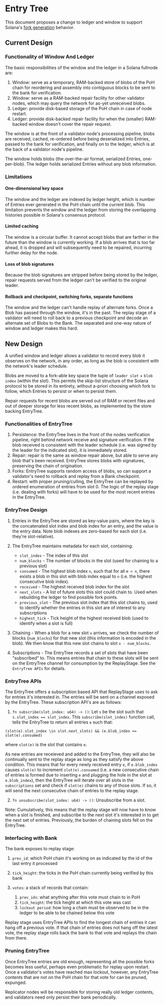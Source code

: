# Entry Tree

This document proposes a change to ledger and window to support Solana's [fork
generation](fork-generation.md) behavior.

## Current Design

### Functionality of Window And Ledger

The basic responsibilities of the window and the ledger in a Solana fullnode
are:

 1. Window: serve as a temporary, RAM-backed store of blobs of the PoH chain
    for reordering and assembly into contiguous blocks to be sent to the bank
    for verification.
 2. Window: serve as a RAM-backed repair facility for other validator nodes,
    which may query the network for as-yet unreceived blobs.
 3. Ledger: provide disk-based storage of the PoH chain in case of node
    restart.
 4. Ledger: provide disk-backed repair facility for when the (smaller)
    RAM-backed window doesn't cover the repair request.

The window is at the front of a validator node's processing pipeline, blobs are
received, cached, re-ordered before being deserialized into Entries, passed to
the bank for verification, and finally on to the ledger, which is at the back
of a validator node's pipeline.

The window holds blobs (the over-the-air format, serialized Entries,
one-per-blob).  The ledger holds serialized Entries without any blob
information.

### Limitations

#### One-dimensional key space

The window and the ledger are indexed by ledger height, which is number of
Entries ever generated in the PoH chain until the current blob.  This
limitation prevents the window and the ledger from storing the overlapping
histories possible in Solana's consensus protocol.

#### Limited caching

The window is a circular buffer.  It cannot accept blobs that are farther in
the future than the window is currently working.  If a blob arrives that is too
far ahead, it is dropped and will subsequently need to be repaired, incurring
further delay for the node.

#### Loss of blob signatures

Because the blob signatures are stripped before being stored by the ledger,
repair requests served from the ledger can't be verified to the original
leader.

#### Rollback and checkpoint, switching forks, separate functions

The window and the ledger can't handle replay of alternate forks.  Once a Blob
has passed through the window, it's in the past.  The replay stage of a
validator will need to roll back to a previous checkpoint and decode an
alternate set of Blobs to the Bank.  The separated and one-way nature of window
and ledger makes this hard.

## New Design

A unified window and ledger allows a validator to record every blob it observes
on the network, in any order, as long as the blob is consistent with the
network's leader schedule.

Blobs are moved to a fork-able key space the tuple of `leader slot` + `blob
index` (within the slot).  This permits the skip-list structure of the Solana
protocol to be stored in its entirety, without a-priori choosing which fork to
follow, which Entries to persist or when to persist them.

Repair requests for recent blobs are served out of RAM or recent files and out
of deeper storage for less recent blobs, as implemented by the store backing
EntryTree.

### Functionalities of EntryTree

1. Persistence: the EntryTree lives in the front of the nodes verification
   pipeline, right behind network receive and signature verification.  If the
blob received is consistent with the leader schedule (i.e. was signed by the
leader for the indicated slot), it is immediately stored.
2. Repair: repair is the same as window repair above, but able to serve any
   blob that's been received. EntryTree stores blobs with signatures,
preserving the chain of origination.
3. Forks: EntryTree supports random access of blobs, so can support a
   validator's need to rollback and replay from a Bank checkpoint.
4. Restart: with proper pruning/culling, the EntryTree can be replayed by
   ordered enumeration of entries from slot 0.  The logic of the replay stage
(i.e. dealing with forks) will have to be used for the most recent entries in
the EntryTree.

### EntryTree Design

1. Entries in the EntryTree are stored as key-value pairs, where the key is the concatenated
slot index and blob index for an entry, and the value is the entry data. Note blob indexes are zero-based for each slot (i.e. they're slot-relative).

2. The EntryTree maintains metadata for each slot, containing:
      * `slot_index` - The index of this slot
      * `num_blocks` - The number of blocks in the slot (used for chaining to a previous slot)
      * `consumed` - The highest blob index `n`, such that for all `m < n`, there exists a blob in this slot with blob index equal to `n` (i.e. the highest consecutive blob index).
      * `received` - The highest received blob index for the slot
      * `next_slots` - A list of future slots this slot could chain to. Used when rebuilding
      the ledger to find possible fork points.
      * `previous_slot` - The previous slot index that this slot chains to, used to identify
      whether the entries in this slot are of interest to any subscriptions
      * `highest_tick` - Tick height of the highest received blob (used to identify when a slot is full)

3. Chaining - When a blob for a new slot `x` arrives, we check the number of blocks (`num_blocks`) for that new slot (this information is encoded in the blob). We then know that this new slot chains to slot `x - num_blocks`.

4. Subscriptions - The EntryTree records a set of slots that have been "subscribed" to. This means entries that chain to these slots will be sent on the EntryTree channel for consumption by the ReplayStage. See the `EntryTree APIs` for details.

### EntryTree APIs

The EntryTree offers a subscription based API that ReplayStage uses to ask for entries it's interested in. The entries will be sent on a channel exposed by the EntryTree. These subscription API's are as follows:
   1. `fn subscribe(slot_index: u64) -> ()`: Let `s` be the slot such that `s.slot_index == slot_index`. This `subscribe(slot_index)` function call, tells the EntryTree to return all entries `e` such that:
   
   `(slot(e).slot_index \in slot.next_slots) && (e.blob_index <= slot(e).consumed)`

   where `slot(e)` is the slot that contains `e`.

   As new entries are receieved and added to the EntryTree, they will also be continually sent to the replay stage as long as they satisfy the above condition. This means that for every newly received entry `e`, if `e.blob_index` causes `slot(e)` to increment `slot(e).consumed` (i.e. a new consecutive chain of entries is formed due to inserting `e` and plugging the hole in the slot at `e.blob_index`), then the EntryTree will iterate over all slots in the `subscriptions` set and check if `slot(e)` chains to any of those slots. If so, it will send the next consecutive chain of entries to the replay stage.

   2. `fn unsubscribe(slot_index: u64) -> ()`: Unsubscribe from a slot.

Note: Cumulatively, this means that the replay stage will now have to know when a slot is finished, and subscribe to the next slot it's interested in to get the next set of entries. Previously, the burden of chaining slots fell on the EntryTree.

### Interfacing with Bank

The bank exposes to replay stage:

 1. `prev_id`: which PoH chain it's working on as indicated by the id of the last
    entry it processed
 2. `tick_height`: the ticks in the PoH chain currently being verified by this
    bank
 3. `votes`: a stack of records that contain:

    1. `prev_ids`: what anything after this vote must chain to in PoH
    2. `tick_height`: the tick height at which this vote was cast
    3. `lockout period`: how long a chain must be observed to be in the ledger to
       be able to be chained below this vote

Replay stage uses EntryTree APIs to find the longest chain of entries it can
hang off a previous vote.  If that chain of entries does not hang off the
latest vote, the replay stage rolls back the bank to that vote and replays the
chain from there.

### Pruning EntryTree

Once EntryTree entries are old enough, representing all the possible forks
becomes less useful, perhaps even problematic for replay upon restart.  Once a
validator's votes have reached max lockout, however, any EntryTree contents
that are not on the PoH chain for that vote for can be pruned, expunged.

Replicator nodes will be responsible for storing really old ledger contents,
and validators need only persist their bank periodically.
